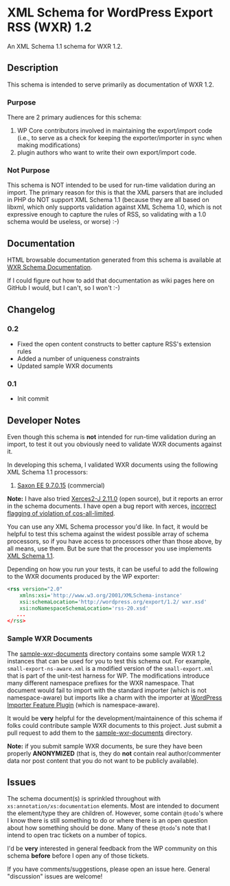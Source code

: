 # XML Schema for WordPress Export RSS (WXR) 1.2

An XML Schema 1.1 schema for WXR 1.2.

## Description

This schema is intended to serve primarily as documentation of WXR 1.2.

### Purpose
			
There are 2 primary audiences for this schema:
1. WP Core contributors involved in maintaining the export/import code (i.e., to serve as a check for keeping the exporter/importer in sync when making modifications)
1. plugin authors who want to write their own export/import code.

### Not Purpose
		
This schema is NOT intended to be used for run-time validation during an import.  The primary reason for this is
that the XML parsers that are included in PHP do NOT support XML Schema 1.1 (because they are
all based on libxml, which only supports validation against XML Schema 1.0, which is not expressive
enough to capture the rules of RSS, so validating with a 1.0 schema would be useless, or worse) :-)

## Documentation

HTML browsable documentation generated from this schema is available at
[WXR Schema Documentation](http://sparrowhawkcomputing.com/wxr/1.2/docs/wxr.html).

If I could figure out how to add that documentation as wiki pages here on GitHub I would, but I can't,
so I won't :-)

## Changelog

### 0.2

* Fixed the open content constructs to better capture RSS's extension rules
* Added a number of uniqueness constraints
* Updated sample WXR documents

### 0.1

* Init commit

## Developer Notes

Even though this schema is **not** intended for run-time validation during an import, to test it
out you obviously need to validate WXR documents against it.

In developing this schema, I validated WXR documents using the following XML Schema 1.1 processors:

1. [Saxon EE 9.7.0.15](http://saxonica.com/products/products.xml) (commercial)

**Note:** I have also tried [Xerces2-J 2.11.0](http://xerces.apache.org/#xerces2-j) (open source), but it reports an
error in the schema documents.  I have open a bug report with xerces,
[incorrect flagging of violation of cos-all-limited](https://issues.apache.org/jira/browse/XERCESJ-1680).

You can use any XML Schema processor you'd like. In fact, it would be helpful to test this schema against the widest possible array of schema processors, so if you have access to processors other than those above, by all means, use them.  But be sure that the processor you use implements [XML Schema 1.1](https://www.w3.org/TR/xmlschema11-1).

Depending on how you run your tests, it can be useful to add the following to the WXR documents produced by the WP exporter:

```xml
<rss version="2.0"
	xmlns:xsi='http://www.w3.org/2001/XMLSchema-instance'
	xsi:schemaLocation='http://wordpress.org/export/1.2/ wxr.xsd'
	xsi:noNamespaceSchemaLocation='rss-20.xsd'
   ...
</rss>
```

### Sample WXR Documents

The [sample-wxr-documents](sample-wxr-documents) directory contains some sample WXR 1.2 instances that can be used for you to test this schema out.  For example, `small-export-ns-aware.xml` is a modified version of the `small-export.xml` that is part of the unit-test harness for WP.  The modifications introduce many different namespace prefixes for the WXR namespace.  That document would fail to import with the standard importer (which is not namespace-aware) but imports like a charm with the importer at [WordPress Importer Feature Plugin](https://github.com/pbiron/WordPress-Importer) (which is namespace-aware).

It would be **very** helpful for the development/maintainence of this schema if folks could contribute sample WXR documents to this project.  Just submit a pull request to add them to the [sample-wxr-documents](sample-wxr-documents) directory.

**Note:** if you submit sample WXR documents, be sure they have been properly **ANONYMIZED** (that is, they do **not** contain real author/commenter data nor post content that you do not want to be publicly available).

## Issues

The schema document(s) is sprinkled throughout with `xs:annotation/xs:documentation` elements.
Most are intended to document the element/type they are children of.  However, some
contain `@todo`'s where I know there is still something to do or where there is an open
question about how something should be done.  Many of these `@todo`'s note that I intend
to open trac tickets on a number of topics.

I'd be **very** interested in general feedback from the WP community on this schema **before**
before I open any of those tickets.

If you have comments/suggestions, please open an issue here.  General "discussion" issues
are welcome!